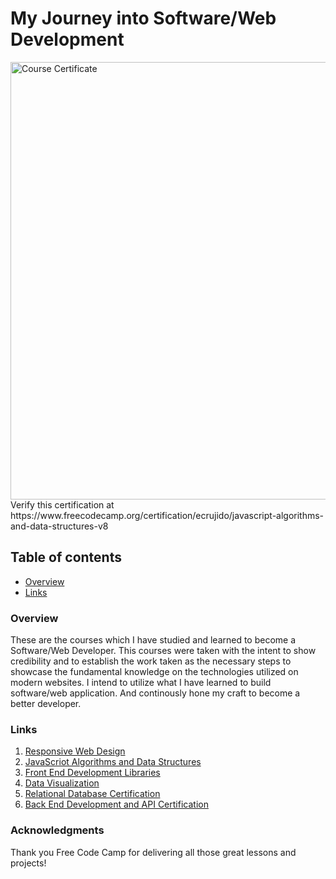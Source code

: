 # My Journey into Software/Web Development

<img src="EPC_FCC_JS_ALGORITHMS_&_DATA_STRUCTURES.PNG" alt="Course Certificate" width="700px"/>
Verify this certification at https://www.freecodecamp.org/certification/ecrujido/javascript-algorithms-and-data-structures-v8

## Table of contents

- [Overview](#overview)
- [Links](#links)

### Overview

These are the courses which I have studied and learned to become a Software/Web Developer.  This courses were taken with the intent to show credibility and to establish the work taken as the necessary steps to showcase the fundamental knowledge on the technologies utilized on modern websites.  I intend to utilize what I have learned to build software/web application.  And continously hone my craft to become a better developer.

### Links

1. [Responsive Web Design](https://github.com/ecrujido/Free_Code_Camp/tree/0eb1b6f33b88fe184b4af01897ee800411925a47/JAVASCRIPT_ALGORITHMS_%26_DATA_STRUCTURES/EPC_Palindrome_Checker) <br>
2. [JavaScriot Algorithms and Data Structures](https://github.com/ecrujido/Free_Code_Camp/tree/656774f5e65d31e5fa176e174ef89c0da5e8b916/JAVASCRIPT_ALGORITHMS_%26_DATA_STRUCTURES/EPC_Roman_Numeral_Converter) <br>
3. [Front End Development Libraries](https://github.com/ecrujido/Free_Code_Camp/tree/656774f5e65d31e5fa176e174ef89c0da5e8b916/JAVASCRIPT_ALGORITHMS_%26_DATA_STRUCTURES/EPC_Telephone_Number_Validator) <br>
4. [Data Visualization](https://github.com/ecrujido/Free_Code_Camp/tree/0eb1b6f33b88fe184b4af01897ee800411925a47/JAVASCRIPT_ALGORITHMS_%26_DATA_STRUCTURES/EPC_Cash_Register) <br>
5. [Relational Database Certification](https://github.com/ecrujido/Free_Code_Camp/tree/617ebb235ead227de4c88b63c6443ec657ade2ac/JAVASCRIPT_ALGORITHMS_%26_DATA_STRUCTURES/EPC_Pokemon_Search_App) <br>
5. [Back End Development and API Certification](https://github.com/ecrujido/Free_Code_Camp/tree/617ebb235ead227de4c88b63c6443ec657ade2ac/JAVASCRIPT_ALGORITHMS_%26_DATA_STRUCTURES/EPC_Pokemon_Search_App) <br>

### Acknowledgments

Thank you Free Code Camp for delivering all those great lessons and projects!
